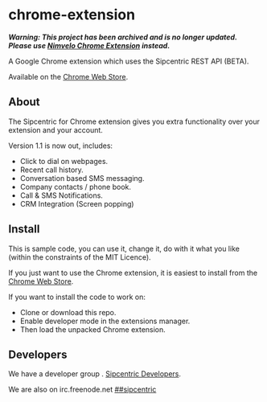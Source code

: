 # chrome-extension

***Warning: This project has been archived and is no longer updated. Please use [Nimvelo Chrome Extension](https://github.com/Nimvelo/chrome-extension) instead.***


A Google Chrome extension which uses the Sipcentric REST API (BETA).

Available on the [Chrome Web Store](https://chrome.google.com/webstore/detail/sipcentric-for-chrome/kpiopepamhnnileoefikeakookcblmpc).

## About

The Sipcentric for Chrome extension gives you extra functionality over your extension and your account.

Version 1.1 is now out, includes:

* Click to dial on webpages.
* Recent call history.
* Conversation based SMS messaging.
* Company contacts / phone book.
* Call & SMS Notifications.
* CRM Integration (Screen popping)

## Install

This is sample code, you can use it, change it, do with it what you like (within the constraints of the MIT Licence).

If you just want to use the Chrome extension, it is easiest to install from the [Chrome Web Store](https://chrome.google.com/webstore/detail/sipcentric-for-chrome/kpiopepamhnnileoefikeakookcblmpc).

If you want to install the code to work on:

* Clone or download this repo.
* Enable developer mode in the extensions manager.
* Then load the unpacked Chrome extension.

## Developers

We have a developer group . [Sipcentric Developers](https://groups.google.com/forum/#!forum/sipcentric-developers).

We are also on irc.freenode.net [##sipcentric](http://webchat.freenode.net/?channels=sipcentric&uio=d4)
